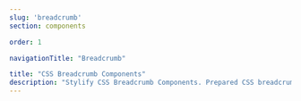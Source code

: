 ```yaml
---
slug: 'breadcrumb'
section: components

order: 1

navigationTitle: "Breadcrumb"

title: "CSS Breadcrumb Components"
description: "Stylify CSS Breadcrumb Components. Prepared CSS breadcrumb for your next web project. Copy&Paste, without CSS framework."
---
```


<interactive-preview class="margin-bottom:48px"
min-height="200"
title="Breadcrumb"
html-snippet="components/breadcrumb"></interactive-preview>
